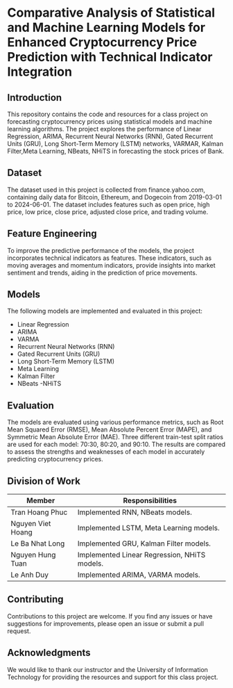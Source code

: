# Comparative Analysis of Statistical and Machine Learning Models for Enhanced Cryptocurrency Price Prediction with Technical Indicator Integration

## Introduction
This repository contains the code and resources for a class project on forecasting cryptocurrency prices using statistical models and machine learning algorithms. The project explores the performance of Linear Regression, ARIMA, Recurrent Neural Networks (RNN), Gated Recurrent Units (GRU), Long Short-Term Memory (LSTM) networks, VARMAR, Kalman Filter,Meta Learning, NBeats, NHiTS in forecasting the stock prices of Bank.

## Dataset
The dataset used in this project is collected from finance.yahoo.com, containing daily data for Bitcoin, Ethereum, and Dogecoin from 2019-03-01 to 2024-06-01. The dataset includes features such as open price, high price, low price, close price, adjusted close price, and trading volume.

## Feature Engineering
To improve the predictive performance of the models, the project incorporates technical indicators as features. These indicators, such as moving averages and momentum indicators, provide insights into market sentiment and trends, aiding in the prediction of price movements.

## Models
The following models are implemented and evaluated in this project:

- Linear Regression
- ARIMA
- VARMA
- Recurrent Neural Networks (RNN)
- Gated Recurrent Units (GRU)
- Long Short-Term Memory (LSTM)
- Meta Learning
- Kalman Filter
- NBeats
-NHiTS

## Evaluation
The models are evaluated using various performance metrics, such as Root Mean Squared Error (RMSE), Mean Absolute Percent Error (MAPE), and Symmetric Mean Absolute Error (MAE). Three different train-test split ratios are used for each model: 70:30, 80:20, and 90:10. The results are compared to assess the strengths and weaknesses of each model in accurately predicting cryptocurrency prices.

## Division of Work
| Member | Responsibilities |
| --- | --- |
| Tran Hoang Phuc | Implemented RNN, NBeats models.|
| Nguyen Viet Hoang | Implemented LSTM, Meta Learning models.|
| Le Ba Nhat Long | Implemented GRU, Kalman Filter models.|
| Nguyen Hung Tuan | Implemented Linear Regression, NHiTS models.|
| Le Anh Duy | Implemented ARIMA, VARMA models.|


## Contributing
Contributions to this project are welcome. If you find any issues or have suggestions for improvements, please open an issue or submit a pull request.

## Acknowledgments
We would like to thank our instructor and the University of Information Technology for providing the resources and support for this class project.